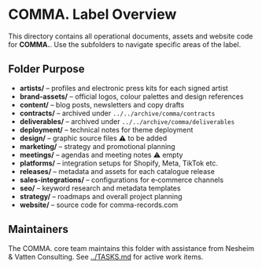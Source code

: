 # COMMA. Label Overview

This directory contains all operational documents, assets and website code for **COMMA.**. Use the subfolders to navigate specific areas of the label.

## Folder Purpose
- **artists/** – profiles and electronic press kits for each signed artist
- **brand-assets/** – official logos, colour palettes and design references
- **content/** – blog posts, newsletters and copy drafts
 - **contracts/** – archived under `../../archive/comma/contracts`
 - **deliverables/** – archived under `../../archive/comma/deliverables`
- **deployment/** – technical notes for theme deployment
- **design/** – graphic source files ⚠️ to be added
- **marketing/** – strategy and promotional planning
- **meetings/** – agendas and meeting notes ⚠️ empty
- **platforms/** – integration setups for Shopify, Meta, TikTok etc.
- **releases/** – metadata and assets for each catalogue release
- **sales-integrations/** – configurations for e‑commerce channels
- **seo/** – keyword research and metadata templates
- **strategy/** – roadmaps and overall project planning
- **website/** – source code for comma-records.com

## Maintainers
The COMMA. core team maintains this folder with assistance from Nesheim & Vatten Consulting. See [../TASKS.md](TASKS.md) for active work items.
